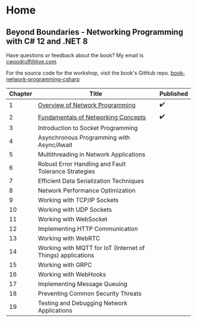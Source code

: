 # Home

## Beyond Boundaries - Networking Programming with C# 12 and .NET 8

Have questions or feedback about the book? My email is [cwoodruff@live.com](mailto:cwoodruff@live.com).

For the source code for the workshop, visit the book's GitHub repo. [book-network-programming-csharp
](https://github.com/cwoodruff/book-network-programming-csharp)

| Chapter   | Title                                                           | Published                   |
|-----------|-----------------------------------------------------------------|-----------------------------|
| 1         | [Overview of Network Programming](./Chapter01/chapter01.md)     | ✔️      |
| 2         | [Fundamentals of Networking Concepts](./Chapter02/chapter02.md) | ✔️   |
| 3         | Introduction to Socket Programming                              |         |
| 4         | Asynchronous Programming with Async/Await                       |         |
| 5         | Multithreading in Network Applications                          |         |
| 6         | Robust Error Handling and Fault Tolerance Strategies            |         |
| 7         | Efficient Data Serialization Techniques                         |         |
| 8         | Network Performance Optimization                                |         |
| 9         | Working with TCP/IP Sockets                                     |         |
| 10        | Working with UDP Sockets                                        |         |
| 11        | Working with WebSocket                                          |         |
| 12        | Implementing HTTP Communication                                 |         |
| 13        | Working with WebRTC                                             |         |
| 14        | Working with MQTT for IoT (Internet of Things) applications     |         |
| 15        | Working with GRPC                                               |         |
| 16        | Working with WebHooks                                           |         |
| 17        | Implementing Message Queuing                                    |         |
| 18        | Preventing Common Security Threats                              |         |
| 19        | Testing and Debugging Network Applications                      |         |